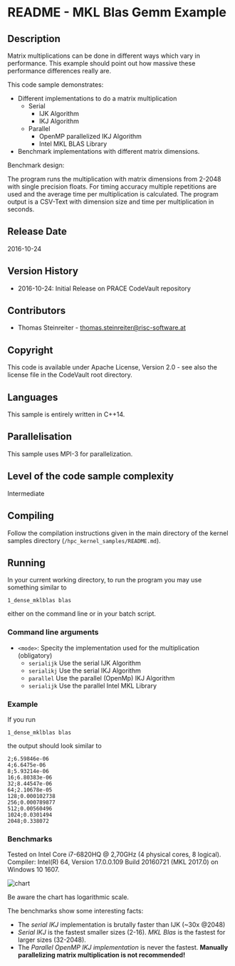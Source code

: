 # README - MKL Blas Gemm Example

## Description

Matrix multiplications can be done in different ways which vary in performance. This example should point out how massive these performance differences really are.

This code sample demonstrates:
 * Different implementations to do a matrix multiplication
   * Serial
     * IJK Algorithm
     * IKJ Algorithm
   * Parallel
     * OpenMP parallelized IKJ Algorithm
     * Intel MKL BLAS Library
 * Benchmark implementations with different matrix dimensions.

Benchmark design:

The program runs the multiplication with matrix dimensions from 2-2048 with single precision floats. For timing accuracy multiple repetitions are used and the average time per multiplication is calculated. The program output is a CSV-Text with dimension size and time per multiplication in seconds.

## Release Date

2016-10-24

## Version History

 * 2016-10-24: Initial Release on PRACE CodeVault repository

## Contributors

 * Thomas Steinreiter - [thomas.steinreiter@risc-software.at](mailto:thomas.steinreiter@risc-software.at)


## Copyright

This code is available under Apache License, Version 2.0 - see also the license file in the CodeVault root directory.


## Languages

This sample is entirely written in C++14.

## Parallelisation

This sample uses MPI-3 for parallelization.

## Level of the code sample complexity

Intermediate

## Compiling

Follow the compilation instructions given in the main directory of the kernel samples directory (`/hpc_kernel_samples/README.md`).

## Running

In your current working directory, to run the program you may use something similar to

```
1_dense_mklblas blas
```

either on the command line or in your batch script.


### Command line arguments

 * `<mode>`: Specity the implementation used for the multiplication (obligatory)
   * `serialijk` Use the serial IJK Algorithm 
   * `serialikj` Use the serial IKJ Algorithm
   * `parallel` Use the parallel (OpenMp) IKJ Algorithm
   * `serialijk` Use the parallel Intel MKL Library

### Example

If you run

```
1_dense_mklblas blas
```

the output should look similar to

```
2;6.59846e-06
4;6.6475e-06
8;5.93214e-06
16;6.80383e-06
32;8.44547e-06
64;2.10678e-05
128;0.000102738
256;0.000789877
512;0.00560496
1024;0.0301494
2048;0.338072
```

### Benchmarks

Tested on Intel Core i7-6820HQ @ 2,70GHz (4 physical cores, 8 logical).
Compiler: Intel(R) 64, Version 17.0.0.109 Build 20160721 (MKL 2017.0) on Windows 10 1607.

![chart](hpc_kernel_samples/dense_linear_algebra/gemm/mklblas/benchmarks/Chart.PNG)

Be aware the chart has logarithmic scale.

The benchmarks show some interesting facts:
 * The *serial IKJ* implementation is brutally faster than IJK (~30x @2048)
 * *Serial IKJ* is the fastest smaller sizes (2-16). *MKL Blas* is the fastest for larger sizes (32-2048).
 * The *Parallel OpenMP IKJ implementation* is never the fastest. **Manually parallelizing matrix multiplication is not recommended!**